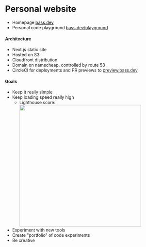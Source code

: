 # Personal website

- Homepage [bass.dev](https://bass.dev)
- Personal code playground [bass.dev/playground](https://bass.dev/playground)

#### Architecture

- Next.js static site
- Hosted on S3
- Cloudfront distribution
- Domain on namecheap, controlled by route 53
- CircleCI for deployments and PR previews to [preview.bass.dev](https://preview.bass.dev)

#### Goals

- Keep it really simple
- Keep loading speed really high
  - Lighthouse score:
    <img src="https://user-images.githubusercontent.com/1243909/48966610-1be70e80-efd5-11e8-97bc-2de5de3bb535.png" width="400"/>
- Experiment with new tools
- Create "portfolio" of code experiments
- Be creative
